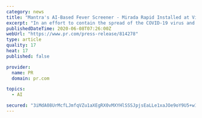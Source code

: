 ```yaml
---
category: news
title: "Mantra's AI-Based Fever Screener - Mirada Rapid Installed at Vizag"
excerpt: "In an effort to contain the spread of the COVID-19 virus and ensure social distancing, the Waltair railway division at Vishakhapatnam recently installed a Mantra’s Mirada Rapid a AI-based fever screening system in their railway station platform."
publishedDateTime: 2020-06-08T07:26:00Z
webUrl: "https://www.pr.com/press-release/814278"
type: article
quality: 17
heat: 17
published: false

provider:
  name: PR
  domain: pr.com

topics:
  - AI

secured: "3iMdA08UrMcfLJmfqVZu1aXEgRX0vMXYHlSSSJpjsEaLLe1xaJOe9oY9U5+w1dvk2jWBiHSLBtpXbeffdyFZ5VoWTCXmigixRrI15l8GLzM+zcNjvxoSv6w2EhFudvlpLPpmelzi7Nwmmm8P7lrXRsoT+zZ0MUghTacpxB2D7kCwB4jDHdDj8G3yXq/nFaUYSuulmUdxrNeALBv7XQlAwLu2c7DNMg0bfMA7QiRB8Lu015+8FEXApa8z1OvI7Qm0RP3O0kTVF/o3Megye3fNri4tYqsNuuEdBCdxe0Lp4wINu17J8TG6YUnvP3bq6VbL;mVZw7n+lr7hEE7mV/XhtNQ=="
---
```


